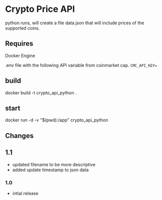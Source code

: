 # Crypto Price API
python runs, will create a file data.json that will include prices of the supported coins.
## Requires
Docker Engine

.env file with the following API variable from coinmarket cap.
```CMC_API_KEY=```
## build
docker build -t crypto_api_python .
## start
docker run -d -v "$(pwd):/app" crypto_api_python

## Changes
## 1.1
- updated filename to be more descriptive
- added update timestamp to json data
### 1.0
- intial release